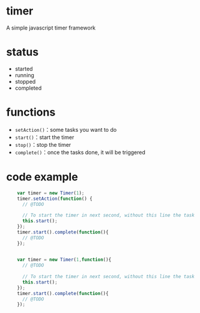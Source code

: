 # timer
A simple javascript timer framework

# status 
 * started
 * running
 * stopped
 * completed

# functions
 * `setAction()`：some tasks you want to do
 * `start()`：start the timer
 * `stop()`：stop the timer
 * `complete()`：once the tasks done, it will be triggered

# code example
```javascript
	var timer = new Timer(1);
	timer.setAction(function() {
      // @TODO
      
      // To start the timer in next second, without this line the task will be executed for once
      this.start();
	});
	timer.start().complete(function(){
      // @TODO
	});
		
```
```javascript
	var timer = new Timer(1,function(){
      // @TODO
		  
      // To start the timer in next second, without this line the task will be executed for once
      this.start();
	});
	timer.start().complete(function(){
      // @TODO
	});


```

